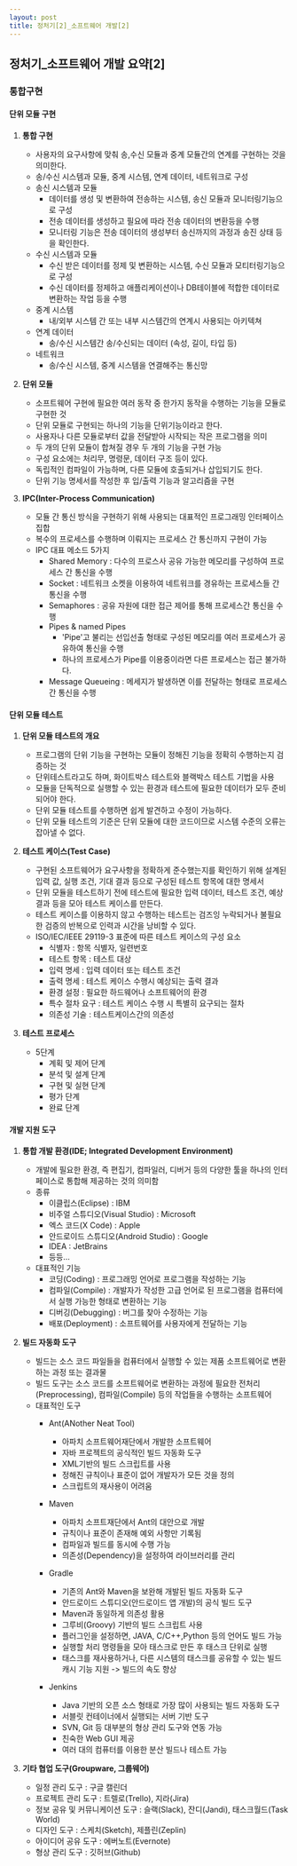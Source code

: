 ```yaml
---
layout: post
title: 정처기[2]_소프트웨어 개발[2]
---
```


## 정처기_소프트웨어 개발 요약[2]

### 통합구현
#### 단위 모듈 구현


1. __통합 구현__
    - 사용자의 요구사항에 맞춰 송,수신 모듈과 중계 모듈간의 연계를 구현하는 것을 의미한다.
    - 송/수신 시스템과 모듈, 중계 시스템, 연계 데이터, 네트워크로 구성
    - 송신 시스템과 모듈
        - 데이터를 생성 및 변환하여 전송하는 시스템, 송신 모듈과 모니터링기능으로 구성
        - 전송 데이터를 생성하고 필요에 따라 전송 데이터의 변환등을 수행
        - 모니터링 기능은 전송 데이터의 생성부터 송신까지의 과정과 송진 상태 등을 확인한다.
    - 수신 시스템과 모듈
        - 수신 받은 데이터를 정제 및 변환하는 시스템, 수신 모듈과 모티터링기능으로 구성
        - 수신 데이터를 정제하고 애플리케이션이나 DB테이블에 적합한 데이터로 변환하는 작업 등을 수행
    - 중계 시스템
        - 내/외부 시스템 간 또는 내부 시스템간의 연계시 사용되는 아키텍쳐
    - 연계 데이터
        - 송/수신 시스템간 송/수신되는 데이터 (속성, 길이, 타입 등) 
    - 네트워크
        - 송/수신 시스템, 중계 시스템을 연결해주는 통신망 

2. __단위 모듈__
    - 소프트웨어 구현에 필요한 여러 동작 중 한가지 동작을 수행하는 기능을 모듈로 구현한 것
    - 단위 모듈로 구현되는 하나의 기능을 단위기능이라고 한다.
    - 사용자나 다른 모듈로부터 값을 전달받아 시작되는 작은 프로그램을 의미
    - 두 개의 단위 모듈이 합쳐질 경우 두 개의 기능을 구현 가능
    - 구성 요소에는 처리무, 명령문, 데이터 구조 등이 있다.
    - 독립적인 컴파일이 가능하며, 다른 모듈에 호출되거나 삽입되기도 한다.
    - 단위 기능 명세서를 작성한 후 입/출력 기능과 알고리즘을 구현

3. __IPC(Inter-Process Communication)__
    - 모듈 간 통신 방식을 구현하기 위해 사용되는 대표적인 프로그래밍 인터페이스 집합
    - 복수의 프로세스를 수행하며 이뤄지는 프로세스 간 통신까지 구현이 가능
    - IPC 대표 메소드 5가지
        - Shared Memory : 다수의 프로스사 공유 가능한 메모리를 구성하여 프로세스 간 통신을 수행
        - Socket : 네트워크 소켓을 이용하여 네트워크를 경유하는 프로세스들 간 통신을 수행
        - Semaphores : 공유 자원에 대한 접근 제어를 통해 프로세스간 통신을 수행
        -  Pipes & named Pipes 
            - 'Pipe'고 불리는 선입선출 형태로 구성된 메모리를 여러 프로세스가 공유하여 통신을 수행
            - 하나의 프로세스가 Pipe를 이용중이라면 다른 프로세스는 접근 불가하다.
        -  Message Queueing : 메세지가 발생하면 이를 전달하는 형태로 프로세스 간 통신을 수행

#### 단위 모듈 테스트

1. __단위 모듈 테스트의 개요__
    - 프로그램의 단위 기능을 구현하는 모듈이 정해진 기능을 정확히 수행하는지 검증하는 것
    - 단위테스트라고도 하며, 화이트박스 테스트와 블랙박스 테스트 기법을 사용
    - 모듈을 단독적으로 실행할 수 있는 환경과 테스트에 필요한 데이터가 모두 준비되어야 한다.
    - 단위 모듈 테스트를 수행하면 쉽게 발견하고 수정이 가능하다.
    - 단위 모듈 테스트의 기준은 단위 모듈에 대한 코드이므로 시스템 수준의 오류는 잡아낼 수 없다.


2. __테스트 케이스(Test Case)__
    - 구현된 소프트웨어가 요구사항을 정확하게 준수했는지를 확인하기 위해 설계된 입력 값, 실행 조건, 기대 결과 등으로 구성된 테스트 항목에 대한 명세서
    - 단위 모듈을 테스트하기 전에 테스트에 필요한 입력 데이터, 테스트 조건, 예상 결과 등을 모아 테스트 케이스를 만든다.
    - 테스트 케이스를 이용하지 않고 수행하는 테스트는 검즈잉 누락되거나 불필요한 검증의 반복으로 인력과 시간을 낭비할 수 있다.
    - ISO/IEC/IEEE 29119-3 표준에 따른 테스트 케이스의 구성 요소
        - 식별자 : 항목 식별자, 일련번호
        - 테스트 항목 : 테스트 대상
        - 입력 명세 : 입력 데이터 또는 테스트 조건
        - 출력 명세 : 테스트 케이스 수행시 예상되는 출력 결과
        - 환경 설정 : 필요한 하드웨어나 소프트웨어의 환경
        - 특수 절차 요구 : 테스트 케이스 수행 시 특별히 요구되는 절차
        - 의존성 기술 : 테스트케이스간의 의존성

3. __테스트 프로세스__
    - 5단계
        - 계획 및 제어 단계
        - 분석 및 설계 단계
        - 구현 및 실현 단계
        - 평가 단계
        - 완료 단계


#### 개발 지원 도구

1. __통합 개발 환경(IDE; Integrated Development Environment)__
    - 개발에 필요한 환경, 즉 편집기, 컴파일러, 디버거 등의 다양한 툴을 하나의 인터페이스로 통합해 제공하는 것의 의미함
    - 종류
        - 이클립스(Eclipse) : IBM
        - 비주얼 스튜디오(Visual Studio) : Microsoft
        - 엑스 코드(X Code) : Apple
        - 안드로이드 스튜디오(Android Studio) : Google
        - IDEA : JetBrains
        - 등등...
    - 대표적인 기능
        - 코딩(Coding) : 프로그래밍 언어로 프로그램을 작성하는 기능
        - 컴파일(Compile) : 개발자가 작성한 고급 언어로 된 프로그램을 컴퓨터에서 실행 가능한 형태로 변환하는 기능
        - 디버깅(Debugging) : 버그를 찾아 수정하는 기능
        - 배포(Deployment) : 소프트웨어를 사용자에게 전달하는 기능


2. __빌드 자동화 도구__
    - 빌드는 소스 코드 파일들을 컴퓨터에서 실행할 수 있는 제품 소프트웨어로 변환하는 과정 또는 결과물
    - 빌드 도구는 소스 코드를 소프트웨어로 변환하는 과정에 필요한 전처리(Preprocessing), 컴파일(Compile) 등의 작업들을 수행하는 소프트웨어
    - 대표적인 도구
        - Ant(ANother Neat Tool)
            - 아파치 소프트웨어재단에서 개발한 소프트웨어
            - 자바 프로젝트의 공식적인 빌드 자동화 도구
            - XML기반의 빌드 스크립트를 사용
            - 정해진 규칙이나 표준이 없어 개발자가 모든 것을 정의
            - 스크립트의 재사용이 어려움
        - Maven
            - 아파치 소프트재단에서 Ant의 대안으로 개발
            - 규칙이나 표준이 존재해 예외 사항만 기록됨
            - 컴파일과 빌드를 동시에 수행 가능
            - 의존성(Dependency)을 설정하여 라이브러리를 관리
        - Gradle
            - 기존의 Ant와 Maven을 보완해 개발된 빌드 자동화 도구
            - 안드로이드 스튜디오(안드로이드 앱 개발)의 공식 빌드 도구 
            - Maven과 동일하게 의존성 활용
            - 그루비(Groovy) 기반의 빌드 스크립트 사용
            - 플러그인을 설정하면, JAVA, C/C++,Python 등의 언어도 빌드 가능
            - 실행할 처리 명령들을 모아 태스크로 만든 후 태스크 단위로 실행
            - 태스크를 재사용하거나, 다른 시스템의 태스크를 공유할 수 있는 빌드 캐시 기능 지원 -> 빌드의 속도 향상
           
        - Jenkins
            - Java 기반의 오픈 소스 형태로 가장 많이 사용되는 빌드 자동화 도구
            - 서블릿 컨테이너에서 실행되는 서버 기반 도구
            - SVN, Git 등 대부분의 형상 관리 도구와 연동 가능
            - 친숙한 Web GUI 제공
            - 여러 대의 컴퓨터를 이용한 분산 빌드나 테스트 가능

8. __기타 협업 도구(Groupware, 그룹웨어)__
    - 일정 관리 도구 : 구글 캘린더
    - 프로젝트 관리 도구 : 트렐로(Trello), 지라(Jira)
    - 정보 공유 및 커뮤니케이션 도구 : 슬랙(Slack), 잔디(Jandi), 태스크월드(Task World)
    - 디자인 도구 : 스케치(Sketch), 제플린(Zeplin)
    - 아이디어 공유 도구 : 에버노트(Evernote)
    - 형상 관리 도구 : 깃허브(Github)







